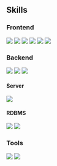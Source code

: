 ## Skills

### Frontend
<a href="#" target="_blank"><img src="https://img.shields.io/badge/React-FFFFFF?style=flat&logo=react&logoColor=61DAFB"/></a>
<a href="#" target="_blank"><img src="https://img.shields.io/badge/TypeScript-FFFFFF?style=flat&logo=typescript&logoColor=3178C6"/></a>
<a href="#" target="_blank"><img src="https://img.shields.io/badge/jQuery-FFFFFF?style=flat&logo=jquery&logoColor=0769AD"/></a>
<a href="#" target="_blank"><img src="https://img.shields.io/badge/SCSS-FFFFFF?style=flat&logo=php&logoColor=CC6699"/></a>
<a href="#" target="_blank"><img src="https://img.shields.io/badge/styledcomponents-FFFFFF?style=flat&logo=styledcomponents&logoColor=DB7093"/></a>
<a href="#" target="_blank"><img src="https://img.shields.io/badge/Webpack-FFFFFF?style=flat&logo=webpack&logoColor=#8DD6F9"/></a>

### Backend
<a href="#" target="_blank"><img src="https://img.shields.io/badge/PHP-FFFFFF?style=flat&logo=php&logoColor=777BB4"/></a>
<a href="#" target="_blank"><img src="https://img.shields.io/badge/Nodejs-FFFFFF?style=flat&logo=nodedotjs&logoColor=339933"/></a>
<a href="#" target="_blank"><img src="https://img.shields.io/badge/SpringBoot-FFFFFF?style=flat&logo=springboot&logoColor=6DB33F"/></a>

#### Server
<a href="#" target="_blank"><img src="https://img.shields.io/badge/Apache-FFFFFF?style=flat&logo=apache&logoColor=D22128"/></a>

#### RDBMS
<a href="#" target="_blank"><img src="https://img.shields.io/badge/MySQL-FFFFFF?style=flat&logo=mysql&logoColor=4479A1"/></a>
<a href="#" target="_blank"><img src="https://img.shields.io/badge/MicrosoftSqlServer-FFFFFF?style=flat&logo=microsoftsqlserver&logoColor=CC2927"/></a>

### Tools
<a href="#" target="_blank"><img src="https://img.shields.io/badge/VisualStudioCode-FFFFFF?style=flat&logo=visualstudiocode&logoColor=007ACC"/></a>
<a href="#" target="_blank"><img src="https://img.shields.io/badge/intellijidea-FFFFFF?style=flat&logo=intellijidea&logoColor=000000"/></a>

